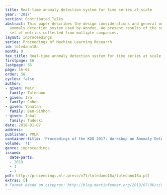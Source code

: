 ```yaml
---
title: Real-time anomaly detection system for time series at scale
year: '2017'
section: Contributed Talks
abstract: This paper describes the design considerations and general outline of an
  anomaly detection system used by Anodot. We present results of the system on a large
  set of metrics collected from multiple companies.
layout: inproceedings
series: Proceedings of Machine Learning Research
id: toledano18a
month: 0
tex_title: Real-time anomaly detection system for time series at scale
firstpage: 56
lastpage: 65
page: 56-65
order: 56
cycles: false
author:
- given: Meir
  family: Toledano
- given: Ira
  family: Cohen
- given: Yonatan
  family: Ben-Simhon
- given: Inbal
  family: Tadeski
date: 2018-01-07
address: 
publisher: PMLR
container-title: 'Proceedings of the KDD 2017: Workshop on Anomaly Detection in Finance'
volume: '71'
genre: inproceedings
issued:
  date-parts:
  - 2018
  - 1
  - 7
pdf: http://proceedings.mlr.press/v71/toledano18a/toledano18a.pdf
extras: []
# Format based on citeproc: http://blog.martinfenner.org/2013/07/30/citeproc-yaml-for-bibliographies/
---
```

